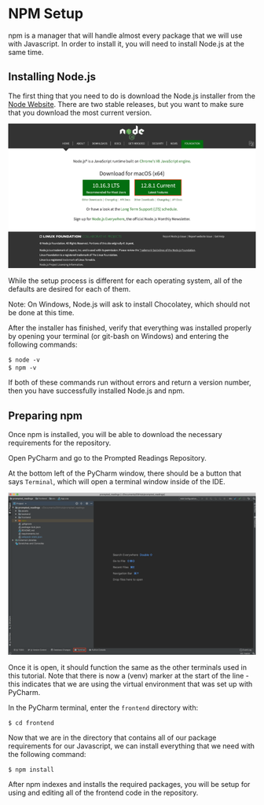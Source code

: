 # NPM Setup

npm is a manager that will handle almost every package that we will use with Javascript. In order to install it, you will need to install Node.js at the same time.

## Installing Node.js
The first thing that you need to do is download the Node.js installer from the [Node Website](https://nodejs.org). There are two stable releases, but you want to make sure that you download the most current version.

![](./images/node.png)

While the setup process is different for each operating system, all of the defaults are desired for each of them.

Note: On Windows, Node.js will ask to install Chocolatey, which should not be done at this time.

After the installer has finished, verify that everything was installed properly by opening your terminal (or git-bash on Windows) and entering the following commands:

```
$ node -v
$ npm -v
```

If both of these commands run without errors and return a version number, then you have successfully installed Node.js and npm.

## Preparing npm
Once npm is installed, you will be able to download the necessary requirements for the repository.

Open PyCharm and go to the Prompted Readings Repository.

At the bottom left of the PyCharm window, there should be a button that says `Terminal`, which will open a terminal window inside of the IDE.

![](./images/find_terminal.png)

Once it is open, it should function the same as the other terminals used in this tutorial. Note that there is now a (venv) marker at the start of the line - this indicates that we are using the virtual environment that was set up with PyCharm.

In the PyCharm terminal, enter the `frontend` directory with:

```
$ cd frontend
```

Now that we are in the directory that contains all of our package requirements for our Javascript, we can install everything that we need with the following command:

```
$ npm install
```

After npm indexes and installs the required packages, you will be setup for using and editing all of the frontend code in the repository.
